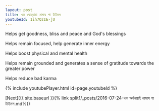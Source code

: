 ```yaml
---
layout: post
title: ওম ঘোচড়ায়া নামায গা টাইমস
youtubeId: 1ih7QzIE-jU
---
```

 
 
Helps get goodness, bliss and peace and God's blessings
 
Helps remain focused, help generate inner energy 
 
Helps boost physical and mental health 
 
Helps remain grounded and generates a sense of gratitude towards the greater power 
 
Helps reduce bad karma
 
 
 
 


{% include youtubePlayer.html id=page.youtubeId %}
 
[Next]({{ site.baseurl }}{% link  split1/_posts/2016-07-24-ওম অর্ধনায়ই নামায গা টাইমস.md%})
 

